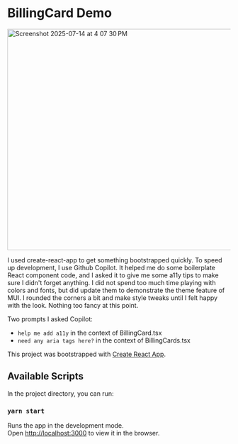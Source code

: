 # BillingCard Demo

<img width="1041" height="499" alt="Screenshot 2025-07-14 at 4 07 30 PM" src="https://github.com/user-attachments/assets/608cb509-7e52-4316-854d-bf8228ee8798" />

I used create-react-app to get something bootstrapped quickly. To speed up development, I use Github Copilot. It helped me do some boilerplate React component code, and I asked it to give me some a11y tips to make sure I didn't forget anything. I did not spend too much time playing with colors and fonts, but did update them to demonstrate the theme feature of MUI. I rounded the corners a bit and make style tweaks until I felt happy with the look. Nothing too fancy at this point.

Two prompts I asked Copilot:

- `help me add a11y` in the context of BillingCard.tsx
- `need any aria tags here?` in the context of BillingCards.tsx

This project was bootstrapped with [Create React App](https://github.com/facebook/create-react-app).

## Available Scripts

In the project directory, you can run:

### `yarn start`

Runs the app in the development mode.\
Open [http://localhost:3000](http://localhost:3000) to view it in the browser.

